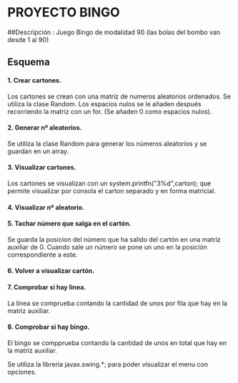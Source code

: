 # PROYECTO BINGO
##Descripción :
Juego Bingo de modalidad 90 (las bolas del bombo van desde 1 al 90)
## Esquema
#### 1. Crear cartones.
Los cartones se crean con una matriz de numeros aleatorios ordenados. Se utiliza la clase Random.
Los espacios nulos se le añaden después recorriendo la matriz con un for. (Se añaden 0 como espacios nulos).
#### 2. Generar nº aleatorios.
Se utiliza la clase Random para generar los números aleatorios y se guardan en un array.
#### 3. Visualizar cartones.
Los cartones se visualizan con un system.printfn("3%d",carton); que permite visualizar por consola el
carton separado y en forma matricial.
#### 4. Visualizar nº aleatorio.
#### 5. Tachar número que salga en el cartón.
Se guarda la posicion del número que ha salido del cartón en una matriz auxiliar de 0. Cuando sale un número
se pone un uno en la posición correspondiente a este.
#### 6. Volver a visualizar cartón.
#### 7. Comprobar si hay linea.
  La linea se comprueba contando la cantidad de unos por fila que hay en la matriz auxiliar.
#### 8. Comprobar si hay bingo.
El bingo se compprueba contando la cantidad de unos en total que hay en la matriz auxiliar.

Se utiliza la libreria javax.swing.*; para poder visualizar el menu con opciones.
